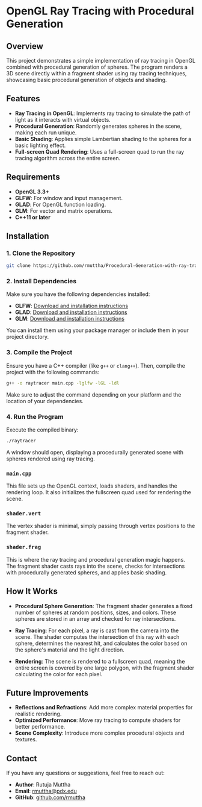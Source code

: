 
# OpenGL Ray Tracing with Procedural Generation

## Overview

This project demonstrates a simple implementation of ray tracing in OpenGL combined with procedural generation of spheres. The program renders a 3D scene directly within a fragment shader using ray tracing techniques, showcasing basic procedural generation of objects and shading.

## Features

- **Ray Tracing in OpenGL**: Implements ray tracing to simulate the path of light as it interacts with virtual objects.
- **Procedural Generation**: Randomly generates spheres in the scene, making each run unique.
- **Basic Shading**: Applies simple Lambertian shading to the spheres for a basic lighting effect.
- **Full-screen Quad Rendering**: Uses a full-screen quad to run the ray tracing algorithm across the entire screen.

## Requirements

- **OpenGL 3.3+**
- **GLFW**: For window and input management.
- **GLAD**: For OpenGL function loading.
- **GLM**: For vector and matrix operations.
- **C++11 or later**

## Installation

### 1. Clone the Repository
```bash
git clone https://github.com/rmuttha/Procedural-Generation-with-ray-tracing
```

### 2. Install Dependencies

Make sure you have the following dependencies installed:

- **GLFW**: [Download and installation instructions](https://www.glfw.org/download.html)
- **GLAD**: [Download and installation instructions](https://glad.dav1d.de/)
- **GLM**: [Download and installation instructions](https://glm.g-truc.net/0.9.9/index.html)

You can install them using your package manager or include them in your project directory.

### 3. Compile the Project

Ensure you have a C++ compiler (like `g++` or `clang++`). Then, compile the project with the following commands:

```bash
g++ -o raytracer main.cpp -lglfw -lGL -ldl
```

Make sure to adjust the command depending on your platform and the location of your dependencies.

### 4. Run the Program

Execute the compiled binary:

```bash
./raytracer
```

A window should open, displaying a procedurally generated scene with spheres rendered using ray tracing.


### `main.cpp`

This file sets up the OpenGL context, loads shaders, and handles the rendering loop. It also initializes the fullscreen quad used for rendering the scene.

### `shader.vert`

The vertex shader is minimal, simply passing through vertex positions to the fragment shader.

### `shader.frag`

This is where the ray tracing and procedural generation magic happens. The fragment shader casts rays into the scene, checks for intersections with procedurally generated spheres, and applies basic shading.

## How It Works

- **Procedural Sphere Generation**: The fragment shader generates a fixed number of spheres at random positions, sizes, and colors. These spheres are stored in an array and checked for ray intersections.
  
- **Ray Tracing**: For each pixel, a ray is cast from the camera into the scene. The shader computes the intersection of this ray with each sphere, determines the nearest hit, and calculates the color based on the sphere's material and the light direction.

- **Rendering**: The scene is rendered to a fullscreen quad, meaning the entire screen is covered by one large polygon, with the fragment shader calculating the color for each pixel.

## Future Improvements

- **Reflections and Refractions**: Add more complex material properties for realistic rendering.
- **Optimized Performance**: Move ray tracing to compute shaders for better performance.
- **Scene Complexity**: Introduce more complex procedural objects and textures.

## Contact

If you have any questions or suggestions, feel free to reach out:

- **Author**: Rutuja Muttha
- **Email**: rmuttha@pdx.edu
- **GitHub**: [github.com/rmuttha](https://github.com/rmuttha)
